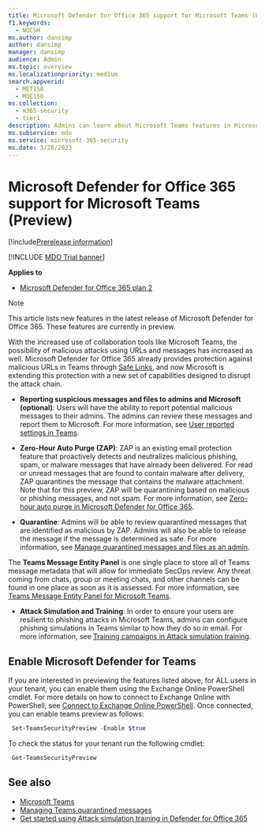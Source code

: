 ```yaml
---
title: Microsoft Defender for Office 365 support for Microsoft Teams (Preview)
f1.keywords: 
  - NOCSH
ms.author: dansimp
author: dansimp
manager: dansimp
audience: Admin
ms.topic: overview
ms.localizationpriority: medium
search.appverid: 
  - MET150
  - MOE150
ms.collection: 
  - m365-security
  - tier1
description: Admins can learn about Microsoft Teams features in Microsoft Defender for Office 365.
ms.subservice: mdo
ms.service: microsoft-365-security
ms.date: 3/28/2023
---
```


# Microsoft Defender for Office 365 support for Microsoft Teams (Preview)

[!include[Prerelease information](../../includes/prerelease.md)]

[!INCLUDE [MDO Trial banner](../includes/mdo-trial-banner.md)]

**Applies to**
- [Microsoft Defender for Office 365 plan 2](defender-for-office-365.md)

> [!NOTE]
> This article lists new features in the latest release of Microsoft Defender for Office 365. These features are currently in preview.

With the increased use of collaboration tools like Microsoft Teams, the possibility of malicious attacks using URLs and messages has increased as well. Microsoft Defender for Office 365 already provides protection against malicious URLs in Teams through [Safe Links](safe-links-about.md), and now Microsoft is extending this protection with a new set of capabilities designed to disrupt the attack chain.

- **Reporting suspicious messages and files to admins and Microsoft (optional)**: Users will have the ability to report potential malicious messages to their admins. The admins can review these messages and report them to Microsoft. For more information, see [User reported settings in Teams](submissions-teams.md).

- **Zero-Hour Auto Purge (ZAP)**: ZAP is an existing email protection feature that proactively detects and neutralizes malicious phishing, spam, or malware messages that have already been delivered. For read or unread messages that are found to contain malware after delivery, ZAP quarantines the message that contains the malware attachment. Note that for this preview, ZAP will be quarantining based on malicious or phishing messages, and not spam. For more information, see [Zero-hour auto purge in Microsoft Defender for Office 365](zero-hour-auto-purge.md#zero-hour-auto-purge-zap-in-microsoft-teams).

- **Quarantine**: Admins will be able to review quarantined messages that are identified as malicious by ZAP. Admins will also be able to release the message if the message is determined as safe. For more information, see [Manage quarantined messages and files as an admin](quarantine-admin-manage-messages-files.md#use-the-microsoft-365-defender-portal-to-manage-quarantined-messages-in-microsoft-teams).

The **Teams Message Entity Panel** is one single place to store all of Teams message metadata that will allow for immediate SecOps review. Any threat coming from chats, group or meeting chats, and other channels can be found in one place as soon as it is assessed. For more information, see [Teams Message Entity Panel for Microsoft Teams](teams-message-entity-panel.md). 

- **Attack Simulation and Training**: In order to ensure your users are resilient to phishing attacks in Microsoft Teams, admins can configure phishing simulations in Teams similar to how they do so in email. For more information, see [Training campaigns in Attack simulation training](/attack-simulation-training-training-campaigns). 

## Enable Microsoft Defender for Teams 

If you are interested in previewing the features listed above, for ALL users in your tenant, you can enable them using the Exchange Online PowerShell cmdlet. For more details on how to connect to Exchange Online with PowerShell, see [Connect to Exchange Online PowerShell](/powershell/exchange/connect-to-exchange-online-powershell.md). Once connected, you can enable teams preview as follows:

 ```powershell
  Set-TeamsSecurityPreview -Enable $true
  ```

To check the status for your tenant run the following cmdlet:

 ```powershell
  Get-TeamsSecurityPreview
  ```

## See also

- [Microsoft Teams](/microsoftteams/teams-overview)
- [Managing Teams quarantined messages](quarantine-admin-manage-messages-files.md#use-the-microsoft-365-defender-portal-to-manage-quarantined-messages-in-microsoft-teams)
- [Get started using Attack simulation training in Defender for Office 365](attack-simulation-training-get-started.md)
